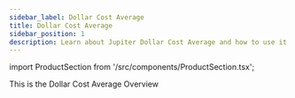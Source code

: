 ```yaml
---
sidebar_label: Dollar Cost Average
title: Dollar Cost Average
sidebar_position: 1
description: Learn about Jupiter Dollar Cost Average and how to use it.
---
```


<head>
    <title>DCA Guide: Directory</title>
    <meta name="twitter:card" content="summary" />
</head>

import ProductSection from '/src/components/ProductSection.tsx';

This is the Dollar Cost Average Overview

<ProductSection 
    title="Getting Started with DCA" 
    sectionKey="dca"
    linkColor="darkgreen"
    buttonLink="../"
/>
